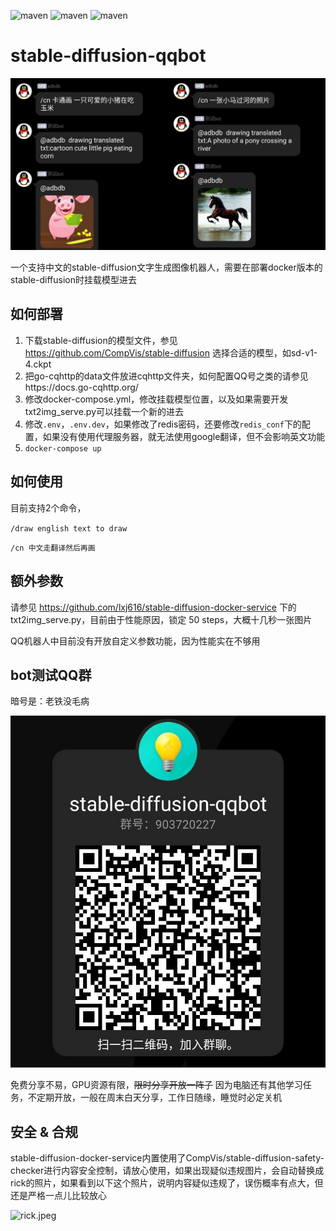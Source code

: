 ![maven](https://img.shields.io/badge/python-3.8%2B-blue)
![maven](https://img.shields.io/badge/nonebot-2.0.0-yellow)
![maven](https://img.shields.io/badge/go--cqhttp-1.0.0-red)
# stable-diffusion-qqbot

![004.jpg](assets/004.jpg)

一个支持中文的stable-diffusion文字生成图像机器人，需要在部署docker版本的stable-diffusion时挂载模型进去

## 如何部署

1. 下载stable-diffusion的模型文件，参见 https://github.com/CompVis/stable-diffusion 选择合适的模型，如sd-v1-4.ckpt
2. 把go-cqhttp的data文件放进cqhttp文件夹，如何配置QQ号之类的请参见https://docs.go-cqhttp.org/
3. 修改docker-compose.yml，修改挂载模型位置，以及如果需要开发txt2img_serve.py可以挂载一个新的进去
4. 修改`.env`，`.env.dev`，如果修改了redis密码，还要修改`redis_conf`下的配置，如果没有使用代理服务器，就无法使用google翻译，但不会影响英文功能
5. `docker-compose up`

## 如何使用

目前支持2个命令，

`/draw english text to draw`

`/cn 中文走翻译然后再画`

## 额外参数

请参见 https://github.com/lxj616/stable-diffusion-docker-service 下的txt2img_serve.py，目前由于性能原因，锁定 50 steps，大概十几秒一张图片

QQ机器人中目前没有开放自定义参数功能，因为性能实在不够用

## bot测试QQ群

暗号是：老铁没毛病

![004.jpg](assets/qrcode_1661325644106__01.jpg)

免费分享不易，GPU资源有限，~~限时分享开放一阵子~~ 因为电脑还有其他学习任务，不定期开放，一般在周末白天分享，工作日随缘，睡觉时必定关机

## 安全 & 合规

stable-diffusion-docker-service内置使用了CompVis/stable-diffusion-safety-checker进行内容安全控制，请放心使用，如果出现疑似违规图片，会自动替换成rick的照片，如果看到以下这个照片，说明内容疑似违规了，误伤概率有点大，但还是严格一点儿比较放心

![rick.jpeg](https://github.com/CompVis/stable-diffusion/blob/main/assets/rick.jpeg?raw=true)

